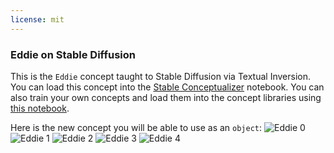 ```yaml
---
license: mit
---
```

### Eddie on Stable Diffusion
This is the `Eddie` concept taught to Stable Diffusion via Textual Inversion. You can load this concept into the [Stable Conceptualizer](https://colab.research.google.com/github/huggingface/notebooks/blob/main/diffusers/stable_conceptualizer_inference.ipynb) notebook. You can also train your own concepts and load them into the concept libraries using [this notebook](https://colab.research.google.com/github/huggingface/notebooks/blob/main/diffusers/sd_textual_inversion_training.ipynb).

Here is the new concept you will be able to use as an `object`:
![Eddie 0](https://huggingface.co/sd-concepts-library/eddie/resolve/main/concept_images/1.jpeg)
![Eddie 1](https://huggingface.co/sd-concepts-library/eddie/resolve/main/concept_images/0.jpeg)
![Eddie 2](https://huggingface.co/sd-concepts-library/eddie/resolve/main/concept_images/4.jpeg)
![Eddie 3](https://huggingface.co/sd-concepts-library/eddie/resolve/main/concept_images/2.jpeg)
![Eddie 4](https://huggingface.co/sd-concepts-library/eddie/resolve/main/concept_images/3.jpeg)

